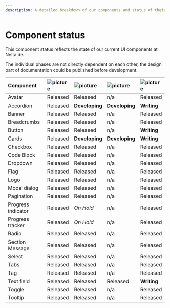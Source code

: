 ```yaml
---
description: A detailed breakdown of our components and status of theirs implementation.
---
```


# Component status

This component status reflects the state of our current UI components at Nelta.de.

The individual phases are not directly dependent on each other, the design part of documentation could be published before development.

| Component | ![picture](https://img.icons8.com/ios/30/11173D/adobe-xd.png) | ![picture](https://img.icons8.com/ios-filled/30/11173D/sass.png) | ![picture](https://img.icons8.com/ios/30/11173D/javascript.png) | ![picture](https://img.icons8.com/wired/30/11173D/new-document.png) |
| :--- | :--- | :--- | :--- | :--- |
| Avatar | Released | Released | n/a | Released |
| Accordion | Released | **Developing** | **Developing** | **Writing** |
| Banner | Released | Released | n/a | Released |
| Breadcrumbs | Released | Released | n/a | Released |
| Button | Released | Released | n/a | **Writing** |
| Cards | Released | **Developing** | **Developing** | **Writing** |
| Checkbox | Released | Released | n/a | Released |
| Code Block | Released | Released | n/a | Released |
| Dropdown | Released | Released | n/a | Released |
| Flag | Released | Released | n/a | Released |
| Logo | Released | Released | n/a | Released |
| Modal dialog | Released | Released | n/a | Released |
| Pagination | Released | Released | n/a | Released |
| Progress indicator | Released | _On Hold_ | n/a | Released |
| Progress tracker | Released | _On Hold_ | n/a | Released |
| Radio | Released | Released | n/a | Released |
| Section Message | Released | Released | n/a | Released |
| Select | Released | Released | n/a | Released |
| Tabs | Released | Released | n/a | Released |
| Tag | Released | Released | n/a | Released |
| Text field | Released | Released | Released | **Writing** |
| Toggle | Released | Released | n/a | Released |
| Tooltip | Released | Released | n/a | Released |

